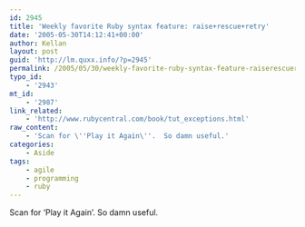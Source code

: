 ```yaml
---
id: 2945
title: 'Weekly favorite Ruby syntax feature: raise+rescue+retry'
date: '2005-05-30T14:12:41+00:00'
author: Kellan
layout: post
guid: 'http://lm.quxx.info/?p=2945'
permalink: /2005/05/30/weekly-favorite-ruby-syntax-feature-raiserescueretry/
typo_id:
    - '2943'
mt_id:
    - '2987'
link_related:
    - 'http://www.rubycentral.com/book/tut_exceptions.html'
raw_content:
    - 'Scan for \''Play it Again\''.  So damn useful.'
categories:
    - Aside
tags:
    - agile
    - programming
    - ruby
---
```


Scan for ‘Play it Again’. So damn useful.